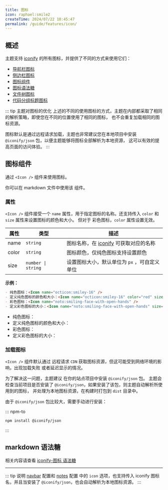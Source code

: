 ```yaml
---
title: 图标
icon: raphael:smile2
createTime: 2024/07/22 10:45:47
permalink: /guide/features/icon/
---
```


## 概述

主题支持 [iconify](https://icon-sets.iconify.design/) 的所有图标，并提供了不同的方式来使用它们：

- [导航栏图标](../../config/导航栏配置.md#配置)
- [侧边栏图标](../../guide/知识笔记.md#侧边栏图标)
- [图标组件](#图标组件)
- [图标语法糖](../../guide/markdown/进阶.md#iconify-图标)
- [文件树图标](../../guide/markdown/进阶.md#文件树)
- [代码分组标题图标](../代码/代码组.md#分组标题图标)

::: tip 主题对图标的优化
上述的不同的使用图标的方式，主题在内部都采取了相同的解析策略，即使您在不同的位置使用了相同的图标，
也不会重复加载相同的图标资源。

图标默认是通过远程请求加载，主题也非常建议您在本地项目中安装 `@iconify/json` 包，以便主题能够将图标全部解析为本地资源，
这可以有效的提高页面的访问体验。
:::

## 图标组件

通过 `<Icon />` 组件来使用图标。

你可以在 markdown 文件中使用该 组件。

### 属性

`<Icon />` 组件接受一个 `name` 属性，用于指定图标的名称。还支持传入 `color` 和 `size` 属性来设置图标的颜色和大小。
但对于 彩色图标，`color` 属性设置无效。

| 属性  | 类型               | 描述                                                                       |
| ----- | ------------------ | -------------------------------------------------------------------------- |
| name  | `string`           | 图标名称，在 [iconify](https://icon-sets.iconify.design/) 可获取对应的名称 |
| color | `string`           | 图标颜色，仅纯色图标支持设置颜色                                           |
| size  | `number \| string` | 设置图标大小，默认单位为 `px` ，可自定义单位                               |

**示例：**

````md
- 纯色图标：<Icon name="octicon:smiley-16" />
- 定义纯色图标的颜色和大小：<Icon name="octicon:smiley-16" color="red" size="2em" />
- 彩色图标：<Icon name="noto:smiling-face-with-open-hands" />
- 定义彩色图标的大小：<Icon name="noto:smiling-face-with-open-hands" size="2em" />
````

- 纯色图标：<Icon name="octicon:smiley-16" />
- 定义纯色图标的颜色和大小：<Icon name="octicon:smiley-16" color="red" size="2em" />
- 彩色图标：<Icon name="noto:smiling-face-with-open-hands" />
- 定义彩色图标的大小：<Icon name="noto:smiling-face-with-open-hands" size="2em" />

### 加载图标

`<Icon />` 组件默认通过 远程请求 `CDN` 获取图标资源，但这可能受到网络环境的影响，出现加载失败
或者延迟显示的情况。

为了解决这一问题，主题建议 在你的站点项目中安装 `@iconify/json` 包。
主题会检查当前项目是否安装了 `@iconify/json`，如果安装了该包，则主题自动解析所使用到的图标，
并处理为本地图标资源，在构建时打包到 `dist` 目录中。

由于 `@iconify/json` 包比较大，需要手动进行安装：

::: npm-to

```sh
npm install @iconify/json
```

:::

## markdown 语法糖

相关内容请查看 [iconify-图标 语法糖](../markdown/图标.md)

---

::: tip 说明
[navbar](../../config/主题配置.md#navbar) 配置和 [notes](../../config/主题配置.md#notes) 配置
中的 `icon` 选项，也支持传入 iconify 图标名，并且当安装了 `@iconify/json`，也会自动解析为本地图标资源。
:::
